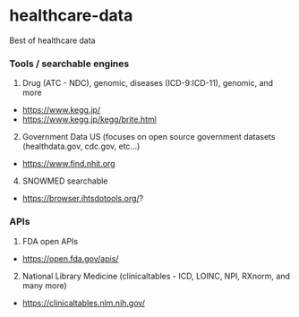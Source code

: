 # healthcare-data
Best of healthcare data



### Tools / searchable engines
1. Drug (ATC - NDC), genomic, diseases (ICD-9:ICD-11), genomic, and more
  - https://www.kegg.jp/ 
  - https://www.kegg.jp/kegg/brite.html 
2. Government Data US (focuses on open source government datasets (healthdata.gov, cdc.gov, etc...)
  - https://www.find.nhit.org 
4. SNOWMED searchable 
  - https://browser.ihtsdotools.org/?

### APIs 
1. FDA open APIs 
  - https://open.fda.gov/apis/
2. National Library Medicine (clinicaltables - ICD, LOINC, NPI, RXnorm, and many more)
  - https://clinicaltables.nlm.nih.gov/ 


